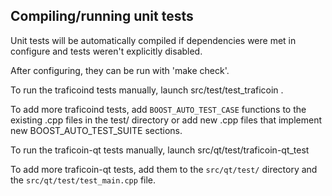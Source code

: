 Compiling/running unit tests
------------------------------------

Unit tests will be automatically compiled if dependencies were met in configure
and tests weren't explicitly disabled.

After configuring, they can be run with 'make check'.

To run the traficoind tests manually, launch src/test/test_traficoin .

To add more traficoind tests, add `BOOST_AUTO_TEST_CASE` functions to the existing
.cpp files in the test/ directory or add new .cpp files that
implement new BOOST_AUTO_TEST_SUITE sections.

To run the traficoin-qt tests manually, launch src/qt/test/traficoin-qt_test

To add more traficoin-qt tests, add them to the `src/qt/test/` directory and
the `src/qt/test/test_main.cpp` file.
